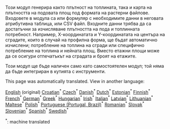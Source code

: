 <p> Този модул генерира както плътност на топлината, така и карта на плътността на подовата площ под формата на растерни файлове. Входовете в модула са или формуляр с необходимите данни в неговата атрибутивна таблица, или CSV файл. Входните данни трябва да са достатъчни за изчисляване плътността на пода и топлинната потребност. Например, X-координатата и Y-координатата на центъра на сградите, които в случай на профилна форма, ще бъдат автоматично изчислени; потребление на топлина на сгради или специфично потребление на топлина и нейната площ. Вместо етажни площи може да се осигури отпечатъкът на сградата и броят на етажите. </p><p> Този модул ще бъде наличен само като самостоятелен модул; той няма да бъде интегриран в кутията с инструменти. </p>

This page was automatically translated. View in another language:

[English](en-CM-Customized-heat-and-floor-area-density-maps) (original)  [Croatian](hr-CM-Customized-heat-and-floor-area-density-maps)<sup>\*</sup> [Czech](cs-CM-Customized-heat-and-floor-area-density-maps)<sup>\*</sup> [Danish](da-CM-Customized-heat-and-floor-area-density-maps)<sup>\*</sup> [Dutch](nl-CM-Customized-heat-and-floor-area-density-maps)<sup>\*</sup> [Estonian](et-CM-Customized-heat-and-floor-area-density-maps)<sup>\*</sup> [Finnish](fi-CM-Customized-heat-and-floor-area-density-maps)<sup>\*</sup> [French](fr-CM-Customized-heat-and-floor-area-density-maps)<sup>\*</sup> [German](de-CM-Customized-heat-and-floor-area-density-maps)<sup>\*</sup> [Greek](el-CM-Customized-heat-and-floor-area-density-maps)<sup>\*</sup> [Hungarian](hu-CM-Customized-heat-and-floor-area-density-maps)<sup>\*</sup> [Irish](ga-CM-Customized-heat-and-floor-area-density-maps)<sup>\*</sup> [Italian](it-CM-Customized-heat-and-floor-area-density-maps)<sup>\*</sup> [Latvian](lv-CM-Customized-heat-and-floor-area-density-maps)<sup>\*</sup> [Lithuanian](lt-CM-Customized-heat-and-floor-area-density-maps)<sup>\*</sup> [Maltese](mt-CM-Customized-heat-and-floor-area-density-maps)<sup>\*</sup> [Polish](pl-CM-Customized-heat-and-floor-area-density-maps)<sup>\*</sup> [Portuguese (Portugal, Brazil)](pt-CM-Customized-heat-and-floor-area-density-maps)<sup>\*</sup> [Romanian](ro-CM-Customized-heat-and-floor-area-density-maps)<sup>\*</sup> [Slovak](sk-CM-Customized-heat-and-floor-area-density-maps)<sup>\*</sup> [Slovenian](sl-CM-Customized-heat-and-floor-area-density-maps)<sup>\*</sup> [Spanish](es-CM-Customized-heat-and-floor-area-density-maps)<sup>\*</sup> [Swedish](sv-CM-Customized-heat-and-floor-area-density-maps)<sup>\*</sup> 

<sup>\*</sup>: machine translated
